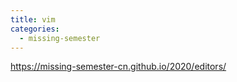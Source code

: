 ```yaml
---
title: vim
categories:
  - missing-semester
---
```

https://missing-semester-cn.github.io/2020/editors/